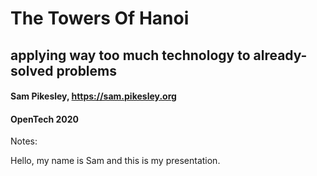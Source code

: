 # The Towers Of Hanoi

## applying way too much technology to already-solved problems

#### Sam Pikesley, https://sam.pikesley.org

#### OpenTech 2020

Notes:

Hello, my name is Sam and this is my presentation.
